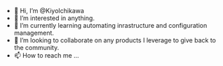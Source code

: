 - 👋 Hi, I’m @KiyoIchikawa
- 👀 I’m interested in anything.
- 🌱 I’m currently learning automating inrastructure and configuration management.
- 💞️ I’m looking to collaborate on any products I leverage to give back to the community.
- 📫 How to reach me ...

<!---
KiyoIchikawa/KiyoIchikawa is a ✨ special ✨ repository because its `README.md` (this file) appears on your GitHub profile.
You can click the Preview link to take a look at your changes.
--->
